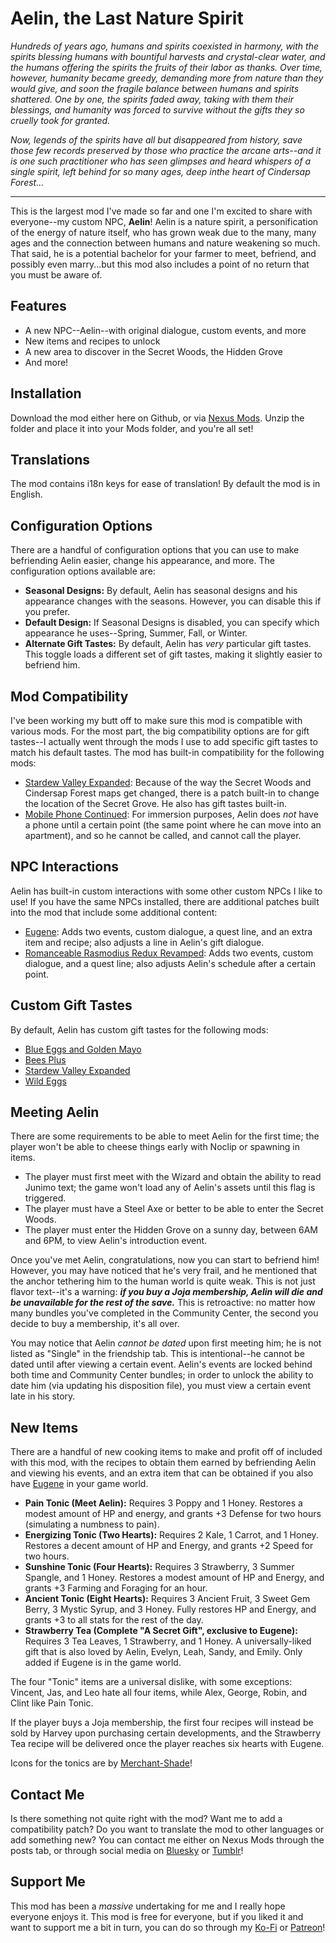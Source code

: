 # Aelin, the Last Nature Spirit
*Hundreds of years ago, humans and spirits coexisted in harmony, with the spirits blessing humans with bountiful harvests and crystal-clear water, and the humans offering the spirits the fruits of their labor as thanks. Over time, however, humanity became greedy, demanding more from nature than they would give, and soon the fragile balance between humans and spirits shattered. One by one, the spirits faded away, taking with them their blessings, and humanity was forced to survive without the gifts they so cruelly took for granted.*

*Now, legends of the spirits have all but disappeared from history, save those few records preserved by those who practice the arcane arts--and it is one such practitioner who has seen glimpses and heard whispers of a single spirit, left behind for so many ages, deep inthe heart of Cindersap Forest...*

---
This is the largest mod I've made so far and one I'm excited to share with everyone--my custom NPC, **Aelin**! Aelin is a nature spirit, a personification of the energy of nature itself, who has grown weak due to the many, many ages and the connection between humans and nature weakening so much. That said, he is a potential bachelor for your farmer to meet, befriend, and possibly even marry...but this mod also includes a point of no return that you must be aware of.

## Features
- A new NPC--Aelin--with original dialogue, custom events, and more
- New items and recipes to unlock
- A new area to discover in the Secret Woods, the Hidden Grove
- And more!

## Installation
Download the mod either here on Github, or via [Nexus Mods](https://www.nexusmods.com/stardewvalley/mods/32819). Unzip the folder and place it into your Mods folder, and you're all set!

## Translations
The mod contains i18n keys for ease of translation! By default the mod is in English.

## Configuration Options
There are a handful of configuration options that you can use to make befriending Aelin easier, change his appearance, and more. The configuration options available are:
- **Seasonal Designs:** By default, Aelin has seasonal designs and his appearance changes with the seasons. However, you can disable this if you prefer.
- **Default Design:** If Seasonal Designs is disabled, you can specify which appearance he uses--Spring, Summer, Fall, or Winter.
- **Alternate Gift Tastes:** By default, Aelin has *very* particular gift tastes. This toggle loads a different set of gift tastes, making it slightly easier to befriend him.


## Mod Compatibility
I've been working my butt off to make sure this mod is compatible with various mods. For the most part, the big compatibility options are for gift tastes--I actually went through the mods I use to add specific gift tastes to match his default tastes. The mod has built-in compatibility for the following mods:
- [Stardew Valley Expanded](https://www.nexusmods.com/stardewvalley/mods/3753)﻿: Because of the way the Secret Woods and Cindersap Forest maps get changed, there is a patch built-in to change the location of the Secret Grove. He also has gift tastes built-in.
- [Mobile Phone Continued](https://www.nexusmods.com/stardewvalley/mods/21017)﻿: For immersion purposes, Aelin does *not* have a phone until a certain point (the same point where he can move into an apartment), and so he cannot be called, and cannot call the player.


## NPC Interactions
Aelin has built-in custom interactions with some other custom NPCs I like to use! If you have the same NPCs installed, there are additional patches built into the mod that include some additional content:
- [Eugene](https://www.nexusmods.com/stardewvalley/mods/9222)﻿: Adds two events, custom dialogue, a quest line, and an extra item and recipe; also adjusts a line in Aelin's gift dialogue.
- [Romanceable Rasmodius Redux Revamped](https://www.nexusmods.com/stardewvalley/mods/16893)﻿: Adds two events, custom dialogue, and a quest line; also adjusts Aelin's schedule after a certain point.


## Custom Gift Tastes
By default, Aelin has custom gift tastes for the following mods:
- [Blue Eggs and Golden Mayo](https://www.nexusmods.com/stardewvalley/mods/20266)
- [Bees Plus](https://www.nexusmods.com/stardewvalley/mods/30597)
- [Stardew Valley Expanded](https://www.nexusmods.com/stardewvalley/mods/3753)﻿
- [Wild Eggs](https://www.nexusmods.com/stardewvalley/mods/20222)


## Meeting Aelin
There are some requirements to be able to meet Aelin for the first time; the player won't be able to cheese things early with Noclip or spawning in items.
- The player must first meet with the Wizard and obtain the ability to read Junimo text; the game won't load any of Aelin's assets until this flag is triggered.
- The player must have a Steel Axe or better to be able to enter the Secret Woods.
- The player must enter the Hidden Grove on a sunny day, between 6AM and 6PM, to view Aelin's introduction event.

Once you've met Aelin, congratulations, now you can start to befriend him! However, you may have noticed that he's very frail, and he mentioned that the anchor tethering him to the human world is quite weak. This is not just flavor text--it's a warning: ***if you buy a Joja membership, Aelin will die and be unavailable for the rest of the save.*** This is retroactive: no matter how many bundles you've completed in the Community Center, the second you decide to buy a membership, it's all over.

You may notice that Aelin *cannot be dated* upon first meeting him; he is not listed as "Single" in the friendship tab. This is intentional--he cannot be dated until after viewing a certain event. Aelin's events are locked behind both time and Community Center bundles; in order to unlock the ability to date him (via updating his disposition file), you must view a certain event late in his story.

## New Items
There are a handful of new cooking items to make and profit off of included with this mod, with the recipes to obtain them earned by befriending Aelin and viewing his events, and an extra item that can be obtained if you also have [Eugene](https://www.nexusmods.com/stardewvalley/mods/9222)﻿ in your game world.
- **Pain Tonic (Meet Aelin):** Requires 3 Poppy and 1 Honey. Restores a modest amount of HP and energy, and grants +3 Defense for two hours (simulating a numbness to pain).
- **Energizing Tonic (Two Hearts):** Requires 2 Kale, 1 Carrot, and 1 Honey. Restores a decent amount of HP and Energy, and grants +2 Speed for two hours.
- **Sunshine Tonic (Four Hearts):** Requires 3 Strawberry, 3 Summer Spangle, and 1 Honey. Restores a modest amount of HP and Energy, and grants +3 Farming and Foraging for an hour.
- **Ancient Tonic (Eight Hearts):** Requires 3 Ancient Fruit, 3 Sweet Gem Berry, 3 Mystic Syrup, and 3 Honey. Fully restores HP and Energy, and grants +3 to all stats for the rest of the day.
- **Strawberry Tea (Complete "A Secret Gift", exclusive to Eugene):** Requires 3 Tea Leaves, 1 Strawberry, and 1 Honey. A universally-liked gift that is also loved by Aelin, Evelyn, Leah, Sandy, and Emily. Only added if Eugene is in the game world.

The four "Tonic" items are a universal dislike, with some exceptions: Vincent, Jas, and Leo hate all four items, while Alex, George, Robin, and Clint like Pain Tonic.

If the player buys a Joja membership, the first four recipes will instead be sold by Harvey upon purchasing certain developments, and the Strawberry Tea recipe will be delivered once the player reaches six hearts with Eugene.

Icons for the tonics are by [Merchant-Shade](https://merchant-shade.itch.io/)!

## Contact Me
Is there something not quite right with the mod? Want me to add a compatibility patch? Do you want to translate the mod to other languages or add something new? You can contact me either on Nexus Mods through the posts tab, or through social media on [Bluesky](http://bsky.app/profile/pandappuccino.itch.io) or [Tumblr](http://pandappuccino.tumblr.com)!

## Support Me
This mod has been a *massive* undertaking for me and I really hope everyone enjoys it. This mod is free for everyone, but if you liked it and want to support me a bit in turn, you can do so through my [Ko-Fi](https://ko-fi.com/pandappuccino) or [Patreon](https://www.patreon.com/c/pandappuccino)!

